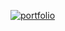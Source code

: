 [![portfolio](https://github.com/smorozov70/portfolio/actions/workflows/action.yml/badge.svg)](https://github.com/smorozov70/portfolio/actions/workflows/action.yml)